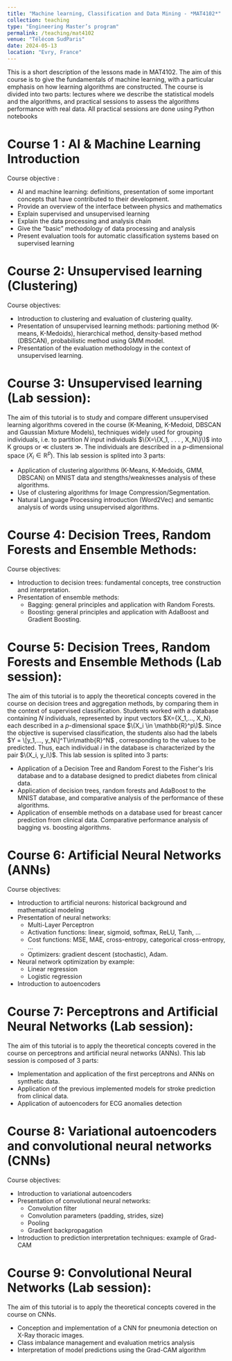 ```yaml
---
title: "Machine learning, Classification and Data Mining - *MAT4102*"
collection: teaching
type: "Engineering Master’s program"
permalink: /teaching/mat4102
venue: "Télécom SudParis"
date: 2024-05-13
location: "Evry, France"
---
```


This is a short description of the lessons made in MAT4102.
The aim of this course is to give the fundamentals of machine learning, with a particular emphasis on how learning algorithms are constructed.
The course is divided into two parts: lectures where we describe the statistical models and the algorithms, and practical sessions to assess the algorithms performance with real data.
All practical sessions are done using Python notebooks

Course 1 : AI & Machine Learning Introduction
======

Course objective :
- AI and machine learning: definitions, presentation of some important concepts that have contributed to their development.
- Provide an overview of the interface between physics and mathematics
- Explain supervised and unsupervised learning
- Explain the data processing and analysis chain
- Give the “basic” methodology of data processing and analysis
- Present evaluation tools for automatic classification systems based on supervised learning

Course 2: Unsupervised learning (Clustering)
======
Course objectives:

- Introduction to clustering and evaluation of clustering quality.
- Presentation of unsupervised learning methods: partioning method (K-means, K-Medoids), hierarchical method, density-based method (DBSCAN), probabilistic method using GMM model.
- Presentation of the evaluation methodology in the context of unsupervised learning.

Course 3: Unsupervised learning (Lab session):
======
The aim of this tutorial is to study and compare different unsupervised learning algorithms covered in the course (K-Meaning, K-Medoid, DBSCAN and Gaussian Mixture Models), techniques widely used for grouping individuals, i.e. to partition $N$ input individuals $\(X=\{X_1, . . . , X_N\}\)$ into K groups or ≪ clusters ≫. The individuals are described in a $p$-dimensional space ($X_i \in \mathbb{R}^p$).
This lab session is splited into 3 parts:
- Application of clustering algorithms (K-Means, K-Medoids, GMM, DBSCAN) on MNIST data and stengths/weaknesses analysis of these algorithms.
- Use of clustering algorithms for Image Compression/Segmentation.
- Natural Language Processing introduction (Word2Vec) and semantic analysis of words using unsupervised algorithms.

Course 4: Decision Trees, Random Forests and Ensemble Methods:
======
Course objectives:

- Introduction to decision trees: fundamental concepts, tree construction and interpretation.
- Presentation of ensemble methods:
  - Bagging: general principles and application with Random Forests.
  - Boosting: general principles and application with AdaBoost and Gradient Boosting.
    
Course 5: Decision Trees, Random Forests and Ensemble Methods (Lab session): 
======
The aim of this tutorial is to apply the theoretical concepts covered in the course on decision trees and aggregation methods, by comparing them in the context of supervised classification. Students worked with a database containing $N$ individuals, represented by input vectors $X=\{X_1,..., X_N\}, each described in a $p$-dimensional space $\(X_i \in \mathbb{R}^p\)$.
Since the objective is supervised classification, the students also had the labels $Y = \[y_1,..., y_N\]^T\in\mathb{R}^N$ , corresponding to the values to be predicted. Thus, each individual $i$ in the database is characterized by the pair $\(X_i, y_i\)$.
This lab session is splited into 3 parts:
- Application of a Decision Tree and Random Forest to the Fisher's Iris database and to a database designed to predict diabetes from clinical data.
- Application of decision trees, random forests and AdaBoost to the MNIST database, and comparative analysis of the performance of these algorithms.
- Application of ensemble methods on a database used for breast cancer prediction from clinical data. Comparative performance analysis of bagging vs. boosting algorithms.

Course 6: Artificial Neural Networks (ANNs)
======
Course objectives:

- Introduction to artificial neurons: historical background and mathematical modeling
- Presentation of neural networks: 
  - Multi-Layer Perceptron
  - Activation functions: linear, sigmoid, softmax, ReLU, Tanh, ...
  - Cost functions: MSE, MAE, cross-entropy, categorical cross-entropy, ...
  - Optimizers: gradient descent (stochastic), Adam.
- Neural network optimization by example:
  - Linear regression
  - Logistic regression
- Introduction to autoencoders
 
Course 7: Perceptrons and Artificial Neural Networks (Lab session):
======
The aim of this tutorial is to apply the theoretical concepts covered in the course on perceptrons and artificial neural networks (ANNs).
This lab session is composed of 3 parts:
- Implementation and application of the first perceptrons and ANNs on synthetic data.
- Application of the previous implemented models for stroke prediction from clinical data.
- Application of autoencoders for ECG anomalies detection

Course 8: Variational autoencoders and convolutional neural networks (CNNs)
======
Course objectives:

- Introduction to variational autoencoders
- Presentation of convolutional neural networks: 
  - Convolution filter
  - Convolution parameters (padding, strides, size)
  - Pooling
  - Gradient backpropagation
- Introduction to prediction interpretation techniques: example of Grad-CAM

Course 9: Convolutional Neural Networks (Lab session):
======
The aim of this tutorial is to apply the theoretical concepts covered in the course on CNNs.
- Conception and implementation of a CNN for pneumonia detection on X-Ray thoracic images.
- Class imbalance management and evaluation metrics analysis
- Interpretation of model predictions using the Grad-CAM algorithm
